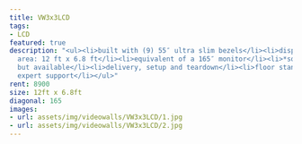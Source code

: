 ```yaml
---
title: VW3x3LCD
tags:
- LCD
featured: true
description: "<ul><li>built with (9) 55″ ultra slim bezels</li><li>display approx.
  area: 12 ft x 6.8 ft</li><li>equivalent of a 165″ monitor</li><li>*sound not built-in,
  but available</li><li>delivery, setup and teardown</li><li>floor stand</li><li>friendly
  expert support</li></ul>"
rent: 8900
size: 12ft x 6.8ft
diagonal: 165
images:
- url: assets/img/videowalls/VW3x3LCD/1.jpg
- url: assets/img/videowalls/VW3x3LCD/2.jpg
---
```


